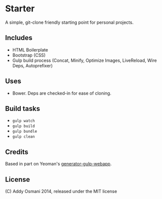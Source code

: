 Starter
==========

A simple, git-clone friendly starting point for personal projects.

## Includes

* HTML Boilerplate
* Bootstrap (CSS)
* Gulp build process (Concat, Minify, Optimize Images, LiveReload, Wire Deps, Autoprefixer)

## Uses

* Bower. Deps are checked-in for ease of cloning.

## Build tasks

* `gulp watch`
* `gulp build`
* `gulp bundle`
* `gulp clean`

## Credits

Based in part on Yeoman's [generator-gulp-webapp](https://github.com/yeoman/generator-gulp-webapp).

## License

(C) Addy Osmani 2014, released under the MIT license